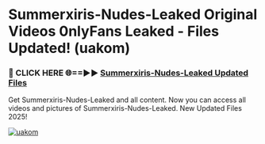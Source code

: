 # Summerxiris-Nudes-Leaked Original Videos 0nlyFans Leaked - Files Updated! (uakom)

<h3>🔴 CLICK HERE 🌐==►► <a href="https://tinyurl.com/4mcuefdz" rel="nofollow">Summerxiris-Nudes-Leaked Updated Files</a></h3>

Get Summerxiris-Nudes-Leaked and all content. Now you can access all videos and pictures of Summerxiris-Nudes-Leaked. New Updated Files 2025!

[![uakom](https://i.imgur.com/StAQSOY.gif)](https://tinyurl.com/4mcuefdz)
